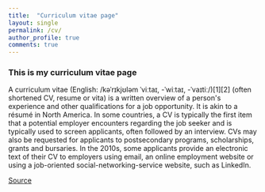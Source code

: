 ```yaml
---
title:  "Curriculum vitae page"
layout: single
permalink: /cv/
author_profile: true
comments: true
---
```


### This is my curriculum vitae page

A curriculum vitae (English: /kəˈrɪkjʊləm ˈviːtaɪ, -ˈwiːtaɪ, -ˈvaɪtiː/)[1][2] (often shortened CV, resume or vita) is a written overview of a person's experience and other qualifications for a job opportunity. It is akin to a résumé in North America. In some countries, a CV is typically the first item that a potential employer encounters regarding the job seeker and is typically used to screen applicants, often followed by an interview. CVs may also be requested for applicants to postsecondary programs, scholarships, grants and bursaries. In the 2010s, some applicants provide an electronic text of their CV to employers using email, an online employment website or using a job-oriented social-networking-service website, such as LinkedIn.


[Source](https://en.wikipedia.org/wiki/Curriculum_vitae)